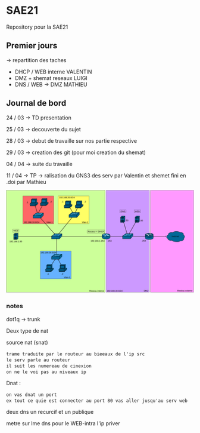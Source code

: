 # SAE21

Repository pour la SAE21

## Premier jours

-> repartition des taches

* DHCP / WEB interne VALENTIN
* DMZ + shemat reseaux LUIGI
* DNS / WEB -> DMZ MATHIEU

## Journal de bord

24 / 03 -> TD presentation

25 / 03 -> decouverte du sujet

28 / 03 -> debut de travaille sur nos partie respective

29 / 03 -> creation des git (pour moi creation du shemat)

04 / 04 -> suite du travaille

11 / 04 -> TP -> ralisation du GNS3 des serv par Valentin et shemet fini en .doi par Mathieu

![img_reseau](reseaux_v2.png)

### notes

dot1q -> trunk


Deux type de nat

source nat (snat)

    trame traduite par le routeur au bieeaux de l'ip src
    le serv parle au routeur 
    il suit les numereau de cinexion
    on ne le voi pas au niveaux ip

Dnat :

    on vas dnat un port
    ex tout ce quie est connecter au port 80 vas aller jusqu'au serv web

deux dns un recurcif et un publique

metre sur lme dns pour le WEB-intra l'ip priver 